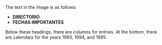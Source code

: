 The text in the image is as follows:

- **DIRECTORIO**
- **FECHAS IMPORTANTES**

Below these headings, there are columns for entries. At the bottom, there are calendars for the years 1993, 1994, and 1995.